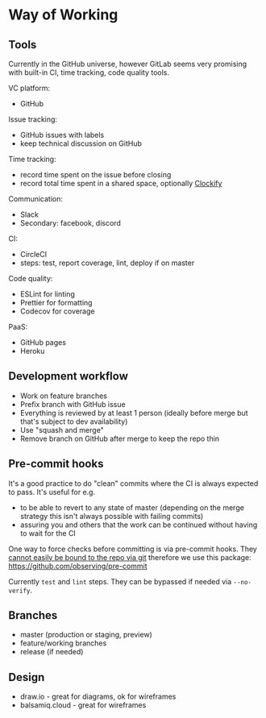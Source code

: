 # Way of Working

## Tools

Currently in the GitHub universe, however GitLab seems very promising with built-in CI, time tracking, code quality tools.

VC platform:
- GitHub

Issue tracking:
- GitHub issues with labels
- keep technical discussion on GitHub

Time tracking:
- record time spent on the issue before closing
- record total time spent in a shared space, optionally [Clockify](https://clockify.me/)

Communication:
- Slack
- Secondary: facebook, discord

CI:
- CircleCI
- steps: test, report coverage, lint, deploy if on master

Code quality:
- ESLint for linting
- Prettier for formatting
- Codecov for coverage

PaaS:
- GitHub pages
- Heroku

## Development workflow

- Work on feature branches
- Prefix branch with GitHub issue
- Everything is reviewed by at least 1 person (ideally before merge but that's subject to dev availability)
- Use "squash and merge"
- Remove branch on GitHub after merge to keep the repo thin

## Pre-commit hooks

It's a good practice to do "clean" commits where the CI is always expected to pass. It's useful for e.g.
- to be able to revert to any state of master (depending on the merge strategy this isn't always possible with failing commits)
- assuring you and others that the work can be continued without having to wait for the CI

One way to force checks before committing is via pre-commit hooks. They [cannot easily be bound to the repo via git](https://stackoverflow.com/questions/427207/can-git-hook-scripts-be-managed-along-with-the-repository) therefore we use this package: https://github.com/observing/pre-commit

Currently `test` and `lint` steps. They can be bypassed if needed via `--no-verify`.

## Branches

- master (production or staging, preview)
- feature/working branches
- release (if needed)

## Design

- draw.io - great for diagrams, ok for wireframes
- balsamiq.cloud - great for wireframes
